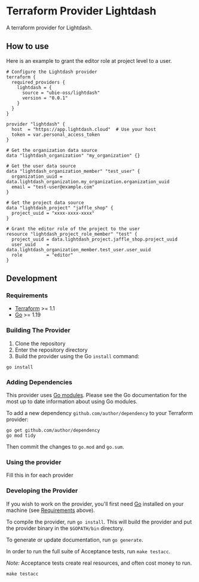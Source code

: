 # Terraform Provider Lightdash

A terraform provider for Lightdash.

## How to use

Here is an example to grant the editor role at project level to a user.

```
# Configure the Lightdash provider
terraform {
  required_providers {
    lightdash = {
      source = "ubie-oss/lightdash"
      version = "0.0.1"
    }
  }
}

provider "lightdash" {
  host  = "https://app.lightdash.cloud"  # Use your host
  token = var.personal_access_token
}

# Get the organization data source
data "lightdash_organization" "my_organization" {}

# Get the user data source
data "lightdash_organization_member" "test_user" {
  organization_uuid = data.lightdash_organization.my_organization.organization_uuid
  email = "test-user@example.com"
}

# Get the project data source
data "lightdash_project" "jaffle_shop" {
  project_uuid = "xxxx-xxxx-xxxx"
}

# Grant the editor role of the project to the user
resource "lightdash_project_role_member" "test" {
  project_uuid = data.lightdash_project.jaffle_shop.project_uuid
  user_uuid    = data.lightdash_organization_member.test_user.user_uuid
  role         = "editor"
}
```

## Development

### Requirements

- [Terraform](https://www.terraform.io/downloads.html) >= 1.1
- [Go](https://golang.org/doc/install) >= 1.19

### Building The Provider

1. Clone the repository
1. Enter the repository directory
1. Build the provider using the Go `install` command:

```shell
go install
```

### Adding Dependencies

This provider uses [Go modules](https://github.com/golang/go/wiki/Modules).
Please see the Go documentation for the most up to date information about using Go modules.

To add a new dependency `github.com/author/dependency` to your Terraform provider:

```shell
go get github.com/author/dependency
go mod tidy
```

Then commit the changes to `go.mod` and `go.sum`.

### Using the provider

Fill this in for each provider

### Developing the Provider

If you wish to work on the provider, you'll first need [Go](http://www.golang.org) installed on your machine (see [Requirements](#requirements) above).

To compile the provider, run `go install`. This will build the provider and put the provider binary in the `$GOPATH/bin` directory.

To generate or update documentation, run `go generate`.

In order to run the full suite of Acceptance tests, run `make testacc`.

*Note:* Acceptance tests create real resources, and often cost money to run.

```shell
make testacc
```
